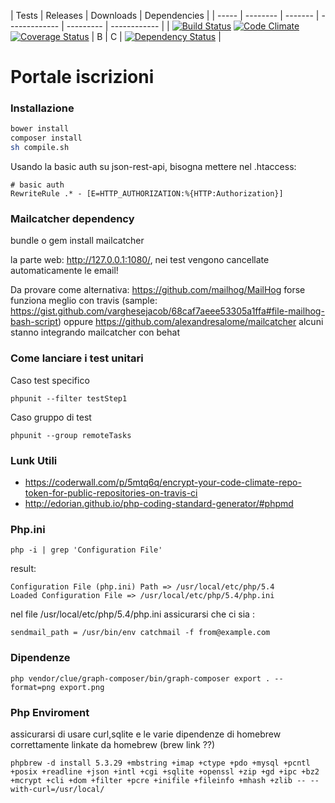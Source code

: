 | Tests | Releases | Downloads | Dependencies |
| ----- | -------- | ------- | ------------- | --------- | ------------ |
| [![Build Status](https://travis-ci.org/BitPrepared/dreamland-portal.svg?branch=master)](https://travis-ci.org/BitPrepared/dreamland-portal) [![Code Climate](https://codeclimate.com/github/BitPrepared/dreamland-portal/badges/gpa.svg)](https://codeclimate.com/github/BitPrepared/dreamland-portal) [![Coverage Status](https://coveralls.io/repos/BitPrepared/dreamland-portal/badge.png)](https://coveralls.io/r/BitPrepared/dreamland-portal) | B | C | [![Dependency Status](https://www.versioneye.com/user/projects/549a92496b1b81d9a40001ad/badge.svg?style=flat)](https://www.versioneye.com/user/projects/549a92496b1b81d9a40001ad) |




Portale iscrizioni
================

### Installazione

```bash 
bower install
composer install
sh compile.sh
```

Usando la basic auth su json-rest-api, bisogna mettere nel .htaccess:

```
# basic auth
RewriteRule .* - [E=HTTP_AUTHORIZATION:%{HTTP:Authorization}]
```

### Mailcatcher dependency
bundle
o
gem install mailcatcher

la parte web: http://127.0.0.1:1080/, nei test vengono cancellate automaticamente le email!

Da provare come alternativa: https://github.com/mailhog/MailHog forse funziona meglio con travis (sample: https://gist.github.com/varghesejacob/68caf7aeee53305a1ffa#file-mailhog-bash-script)
oppure https://github.com/alexandresalome/mailcatcher alcuni stanno integrando mailcatcher con behat 


### Come lanciare i test unitari

Caso test specifico
```
phpunit --filter testStep1
```

Caso gruppo di test
```
phpunit --group remoteTasks
```

### Lunk Utili

* https://coderwall.com/p/5mtq6q/encrypt-your-code-climate-repo-token-for-public-repositories-on-travis-ci
* http://edorian.github.io/php-coding-standard-generator/#phpmd

### Php.ini

```
php -i | grep 'Configuration File'
```

result: 

```
Configuration File (php.ini) Path => /usr/local/etc/php/5.4
Loaded Configuration File => /usr/local/etc/php/5.4/php.ini
```

nel file /usr/local/etc/php/5.4/php.ini assicurarsi che ci sia : 

```
sendmail_path = /usr/bin/env catchmail -f from@example.com
```

### Dipendenze

```
php vendor/clue/graph-composer/bin/graph-composer export . --format=png export.png
```

### Php Enviroment

assicurarsi di usare curl,sqlite e le varie dipendenze di homebrew correttamente linkate da homebrew (brew link ??)

```
phpbrew -d install 5.3.29 +mbstring +imap +ctype +pdo +mysql +pcntl +posix +readline +json +intl +cgi +sqlite +openssl +zip +gd +ipc +bz2 +mcrypt +cli +dom +filter +pcre +inifile +fileinfo +mhash +zlib -- --with-curl=/usr/local/
```

